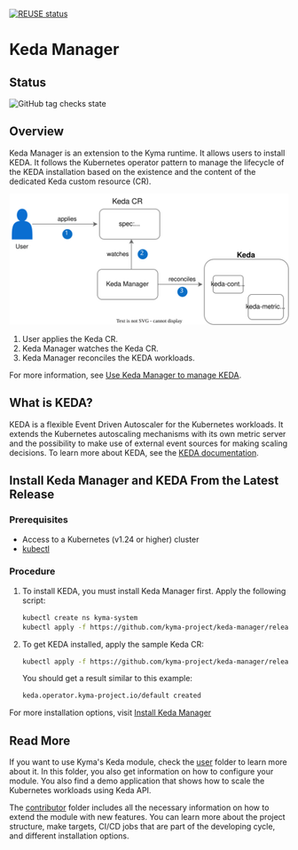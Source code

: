 [![REUSE status](https://api.reuse.software/badge/github.com/kyma-project/keda-manager)](https://api.reuse.software/info/github.com/kyma-project/keda-manager)

# Keda Manager

## Status
![GitHub tag checks state](https://img.shields.io/github/checks-status/kyma-project/keda-manager/main?label=keda-operator&link=https%3A%2F%2Fgithub.com%2Fkyma-project%2Fkeda-manager%2Fcommits%2Fmain)

## Overview 

Keda Manager is an extension to the Kyma runtime. It allows users to install KEDA. It follows the Kubernetes operator pattern to manage the lifecycle of the KEDA installation based on the existence and the content of the dedicated Keda custom resource (CR).

![Keda manager overview](docs/assets/keda-overview.drawio.svg)

1. User applies the Keda CR.
2. Keda Manager watches the Keda CR.
3. Keda Manager reconciles the KEDA workloads.

For more information, see [Use Keda Manager to manage KEDA](docs/contributor/02-10-management.md).

## What is KEDA?

KEDA is a flexible Event Driven Autoscaler for the Kubernetes workloads. It extends the Kubernetes autoscaling mechanisms with its own metric server and the possibility to make use of external event sources for making scaling decisions. To learn more about KEDA, see the [KEDA documentation](https://keda.sh/docs/latest/concepts/).

## Install Keda Manager and KEDA From the Latest Release

### Prerequisites

- Access to a Kubernetes (v1.24 or higher) cluster
- [kubectl](https://kubernetes.io/docs/tasks/tools/)

### Procedure


1. To install KEDA, you must install Keda Manager first. Apply the following script:

   ```bash
   kubectl create ns kyma-system
   kubectl apply -f https://github.com/kyma-project/keda-manager/releases/latest/download/keda-manager.yaml
   ```

2. To get KEDA installed, apply the sample Keda CR:

   ```bash
   kubectl apply -f https://github.com/kyma-project/keda-manager/releases/latest/download/keda-default-cr.yaml
   ```
   You should get a result similar to this example:

   ```bash
   keda.operator.kyma-project.io/default created
   ```

For more installation options, visit [Install Keda Manager](docs/contributor/01-10-installation.md)

## Read More

If you want to use Kyma's Keda module, check the [user](docs/user/) folder to learn more about it. In this folder, you also get information on how to configure your module. You also find a demo application that shows how to scale the Kubernetes workloads using Keda API.

The [contributor](docs/contributor/) folder includes all the necessary information on how to extend the module with new features. You can learn more about the project structure, make targets, CI/CD jobs that are part of the developing cycle, and different installation options.
